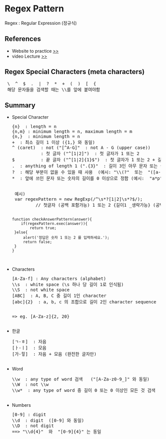 # Regex Pattern
Regex : Regular Expression (정규식)

<h2>References</h2>
<ul>
 <li>
  Website to practice
  <a href="https://regexone.com/">
   >>
  </a>
 </li>
 <li>
  video Lecture
  <a href="https://www.youtube.com/watch?v=s_PfopWcMwI">
   >>
  </a>
 </li>
 </ul>

<h2>Regex Special Characters (meta characters)</h2>
<pre>
 \  ^  $  .  |  ?  *  +  (  )  [  {
 해당 문자들을 검색할 때는 \\를 앞에 붙여야함
</pre>


<h2>Summary</h2>
<ul>
  <li>
   Special Character
   <pre>
{n}  : length = n
{n,m} : minimum length = n, maximum length = m
{n,}  : minimum length = n
+  : 최소 길이 1 이상 ({1,} 와 동일)
^ (caret)  : not ("[^A-G]"  : not A - G (upper case))
           : 첫 글자 ("^[1|2]")  : 첫 글자가 1 또는 2
$          : 끝 글자 ("^[1|2]{1}$")  : 첫 글자가 1 또는 2 + 길이 1 + 끝 글자 1 또는 2 
.  : anything of length 1 (".{3}"  : 길이 3인 아무 문자 또는 숫자)
?  : 해당 부분이 없을 수 있을 때 사용  (예시: "\\(?"  또는  "([a-z]{3})?")
*  : 앞에 쓰인 문자 또는 숫자의 길이를 0 이상으로 정함 (예시:  "a*p" : p, ap, aaap 등 찾음)
  </pre>
 <pre>
 예시)
 var regexPattern = new RegExp(/^\s*?[1|2]\s*?$/); 
         // 첫글자 (공백 포함가능) 1 또는 2 {길이1 _생략가능} (공백 포함가능) 끝글자 1 또는 2

    function checkAnswerPattern(answer){
        if(regexPattern.exec(answer)){
            return true;
     }else{
         alert('정답은 숫자 1 또는 2 를 입력하세요.');
         return false;
     }
    }
</pre>
 </li>
 <li>
  Characters
  <pre>
[A-Za-f] : Any characters (alphabet)
\\s  : white space (\s 하나 당 길이 1로 인식됨)
\\S  : not white space 
[ABC]  : A, B, C 중 길이 1인 character
[abc]{2}  : a, b, c 의 조합으로 길이 2인 character sequence

=> eg. [A-Za-z]{2, 20}
  </pre>
 </li>
 <li>
  한글
  <pre>
[ㄱ-ㅎ]  : 자음
[ㅏ-ㅣ]  : 모음
[가-힣]  : 자음 + 모음 (완전한 글자만)
  </pre>
 </li>
 <li>
  Word
  <pre>
\\w  : any type of word 검색   ("[A-Za-z0-9_]" 와 동일)
\\W  : not \\w
\\w*  : any type of word 중 길이 0 또는 0 이상인 모든 것 검색
  </pre>
 </li>
 <li>
  Numbers
  <pre>
[0-9] : digit		
\\d  : digit  ([0-9] 와 동일)
\\D  : not digit
==> "\\d{4}"  와  "[0-9]{4}" 는 동일
  </pre>
 </li>
</ul>
